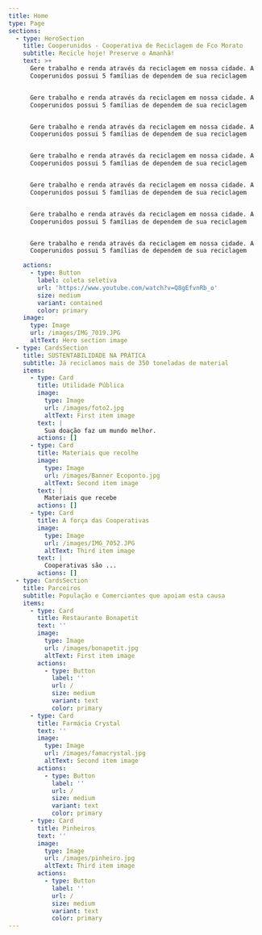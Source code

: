 ```yaml
---
title: Home
type: Page
sections:
  - type: HeroSection
    title: Cooperunidos - Cooperativa de Reciclagem de Fco Morato
    subtitle: Recicle hoje! Preserve o Amanhã!
    text: >+
      Gere trabalho e renda através da reciclagem em nossa cidade. A
      Cooperunidos possui 5 famílias de dependem de sua reciclagem


      Gere trabalho e renda através da reciclagem em nossa cidade. A
      Cooperunidos possui 5 famílias de dependem de sua reciclagem


      Gere trabalho e renda através da reciclagem em nossa cidade. A
      Cooperunidos possui 5 famílias de dependem de sua reciclagem


      Gere trabalho e renda através da reciclagem em nossa cidade. A
      Cooperunidos possui 5 famílias de dependem de sua reciclagem


      Gere trabalho e renda através da reciclagem em nossa cidade. A
      Cooperunidos possui 5 famílias de dependem de sua reciclagem


      Gere trabalho e renda através da reciclagem em nossa cidade. A
      Cooperunidos possui 5 famílias de dependem de sua reciclagem


      Gere trabalho e renda através da reciclagem em nossa cidade. A
      Cooperunidos possui 5 famílias de dependem de sua reciclagem

    actions:
      - type: Button
        label: coleta seletiva
        url: 'https://www.youtube.com/watch?v=Q8gEfvnRb_o'
        size: medium
        variant: contained
        color: primary
    image:
      type: Image
      url: /images/IMG_7019.JPG
      altText: Hero section image
  - type: CardsSection
    title: SUSTENTABILIDADE NA PRÁTICA
    subtitle: Já reciclamos mais de 350 toneladas de material
    items:
      - type: Card
        title: Utilidade Pública
        image:
          type: Image
          url: /images/foto2.jpg
          altText: First item image
        text: |
          Sua doação faz um mundo melhor. 
        actions: []
      - type: Card
        title: Materiais que recolhe
        image:
          type: Image
          url: /images/Banner Ecoponto.jpg
          altText: Second item image
        text: |
          Materiais que recebe
        actions: []
      - type: Card
        title: A força das Cooperativas
        image:
          type: Image
          url: /images/IMG_7052.JPG
          altText: Third item image
        text: |
          Cooperativas são ...
        actions: []
  - type: CardsSection
    title: Parceiros
    subtitle: População e Comerciantes que apoiam esta causa
    items:
      - type: Card
        title: Restaurante Bonapetit
        text: ''
        image:
          type: Image
          url: /images/bonapetit.jpg
          altText: First item image
        actions:
          - type: Button
            label: ''
            url: /
            size: medium
            variant: text
            color: primary
      - type: Card
        title: Farmácia Crystal
        text: ''
        image:
          type: Image
          url: /images/famacrystal.jpg
          altText: Second item image
        actions:
          - type: Button
            label: ''
            url: /
            size: medium
            variant: text
            color: primary
      - type: Card
        title: Pinheiros
        text: ''
        image:
          type: Image
          url: /images/pinheiro.jpg
          altText: Third item image
        actions:
          - type: Button
            label: ''
            url: /
            size: medium
            variant: text
            color: primary
---
```

